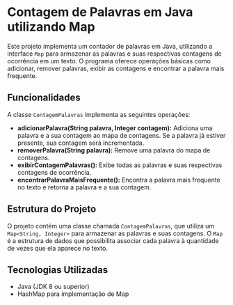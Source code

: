 # Contagem de Palavras em Java utilizando Map

Este projeto implementa um contador de palavras em Java, utilizando a interface `Map` para armazenar as palavras e suas respectivas contagens de ocorrência em um texto. O programa oferece operações básicas como adicionar, remover palavras, exibir as contagens e encontrar a palavra mais frequente.

## Funcionalidades

A classe `ContagemPalavras` implementa as seguintes operações:

- **adicionarPalavra(String palavra, Integer contagem):** Adiciona uma palavra e a sua contagem ao mapa de contagens. Se a palavra já estiver presente, sua contagem será incrementada.
- **removerPalavra(String palavra):** Remove uma palavra do mapa de contagens.
- **exibirContagemPalavras():** Exibe todas as palavras e suas respectivas contagens de ocorrência.
- **encontrarPalavraMaisFrequente():** Encontra a palavra mais frequente no texto e retorna a palavra e a sua contagem.

## Estrutura do Projeto

O projeto contém uma classe chamada `ContagemPalavras`, que utiliza um `Map<String, Integer>` para armazenar as palavras e suas contagens. O `Map` é a estrutura de dados que possibilita associar cada palavra à quantidade de vezes que ela aparece no texto.

## Tecnologias Utilizadas

- Java (JDK 8 ou superior)
- HashMap para implementação de Map
